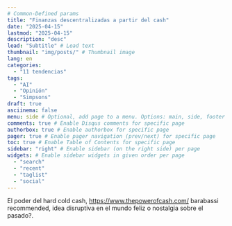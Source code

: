 ```yaml
---
# Common-Defined params
title: "Finanzas descentralizadas a partir del cash"
date: "2025-04-15"
lastmod: "2025-04-15"
description: "desc"
lead: "Subtitle" # Lead text
thumbnail: "img/posts/" # Thumbnail image
lang: en
categories:
  - "11 tendencias"
tags:
  - "AI"
  - "Opinión"
  - "Simpsons"
draft: true
asciinema: false
menu: side # Optional, add page to a menu. Options: main, side, footer
comments: true # Enable Disqus comments for specific page
authorbox: true # Enable authorbox for specific page
pager: true # Enable pager navigation (prev/next) for specific page
toc: true # Enable Table of Contents for specific page
sidebar: "right" # Enable sidebar (on the right side) per page
widgets: # Enable sidebar widgets in given order per page
  - "search"
  - "recent"
  - "taglist"
  - "social"
---
```


El poder del hard cold cash, https://www.thepowerofcash.com/ barabassi recommended, idea disruptiva en el mundo feliz o nostalgia sobre el pasado?.

<!--more-->